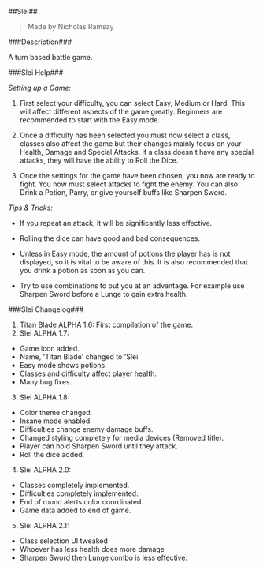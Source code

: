 ##Slei##
> Made by Nicholas Ramsay

###Description###

A turn based battle game.

###Slei Help###

*Setting up a Game:*

1. First select your difficulty, you can select Easy, Medium or Hard. This will affect different aspects of the game greatly. Beginners are recommended to start with the Easy mode.

2. Once a difficulty has been selected you must now select a class, classes also affect the game but their changes mainly focus on your Health, Damage and Special Attacks. If a class doesn't have any special attacks, they will have the ability to Roll the Dice.

3. Once the settings for the game have been chosen, you now are ready to fight. You now must select attacks to fight the enemy. You can also Drink a Potion, Parry, or give yourself buffs like Sharpen Sword.

*Tips & Tricks:*
- If you repeat an attack, it will be significantly less effective.

- Rolling the dice can have good and bad consequences.

- Unless in Easy mode, the amount of potions the player has is not displayed, so it is vital to be aware of this. It is also recommended that you drink a potion as soon as you can.

- Try to use combinations to put you at an advantage. For example use Sharpen Sword before a Lunge to gain extra health.

###Slei Changelog###

1. Titan Blade ALPHA 1.6: First compilation of the game.
2. Slei ALPHA 1.7:
  - Game icon added.
  - Name, 'Titan Blade' changed to 'Slei'
  - Easy mode shows potions.
  - Classes and difficulty affect player health.
  - Many bug fixes.
3. Slei ALPHA 1.8:
  - Color theme changed.
  - Insane mode enabled.
  - Difficulties change enemy damage buffs.
  - Changed styling completely for media devices (Removed title).
  - Player can hold Sharpen Sword until they attack.
  - Roll the dice added.
4. Slei ALPHA 2.0:
  - Classes completely implemented.
  - Difficulties completely implemented.
  - End of round alerts color coordinated.
  - Game data added to end of game.
5. Slei ALPHA 2.1:
  - Class selection UI tweaked
  - Whoever has less health does more damage
  - Sharpen Sword then Lunge combo is less effective.

